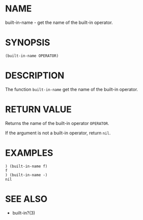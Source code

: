 # NAME
built-in-name - get the name of the built-in operator.

# SYNOPSIS

    (built-in-name OPERATOR)

# DESCRIPTION
The function `built-in-name` get the name of the built-in operator.

# RETURN VALUE
Returns the name of the built-in operator `OPERATOR`.

If the argument is not a built-in operator, return `nil`.

# EXAMPLES

    ) (built-in-name f)
    f
    ) (built-in-name -)
    nil

# SEE ALSO
- built-in?(3)

